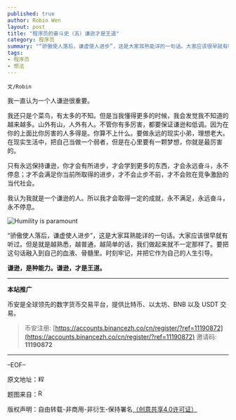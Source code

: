 ```yaml
---
published: true
author: Robin Wen
layout: post
title: "程序员的奋斗史（五）谦逊才是王道"
category: 程序员
summary: "“骄傲使人落后，谦虚使人进步”，这是大家耳熟能详的一句话。大家应该很早就有听过。但是就是越熟悉，越普通，越简单的话，我们做起来就不一定那样了。要把这句话融入到自己的血液、骨髓里。时刻牢记，并把它作为自己的人生引导。"
tags:
- 程序员
- 想法
---
```


`文/Robin`

我一直认为一个人谦逊很重要。

我还只是个菜鸟，有太多的不知。但是当我懂得更多的时候，我会发觉我不知道的越来越多。山外有山，人外有人。不管你有多厉害，都要保证谦逊和低调。因为在你的上面比你厉害的人多得是。你算不上什么。要做永远的现实小弟，理想老大。在现实生活中，把自己当做一个弱者，但是在心里要有一颗梦想，你就是最厉害的。

只有永远保持谦逊，你才会有所进步，才会学到更多的东西，才会永远奋斗，永不停息；才不会满足你当前所取得的进步，才不会止步不前，才不会败在竞争激励的当代社会。

我认为我就是一个谦逊的人。所以我才会取得一定的成就，永不满足，永远奋斗，永不停息。

![Humility is paramount](https://cdn.dbarobin.com/VTVvthZ.jpg)

“骄傲使人落后，谦虚使人进步”，这是大家耳熟能详的一句话。大家应该很早就有听过。但是就是越熟悉，越普通，越简单的话，我们做起来就不一定那样了。要把这句话融入到自己的血液、骨髓里。时刻牢记，并把它作为自己的人生引导。

**谦逊，是种能力。谦逊，才是王道。**

***

**本站推广**

币安是全球领先的数字货币交易平台，提供比特币、以太坊、BNB 以及 USDT 交易。

> 币安注册: [https://accounts.binancezh.co/cn/register/?ref=11190872](https://accounts.binancezh.co/cn/register/?ref=11190872)
> 邀请码: **11190872**

***

–EOF–

原文地址：<a href="http://blog.csdn.net/justdb/article/details/7563517" target="_blank"><img src="https://cdn.dbarobin.com/BROigUO.jpg" title="程序员的奋斗史（五）谦逊才是王道" height="16px" width="16px" border="0" alt="程序员的奋斗史（五）谦逊才是王道" /></a>

题图来自：<a href="http://www.mstaires.com/" target="_blank"><img src="https://cdn.dbarobin.com/ais1hbw.png" title="Robin's Blog" border="0" alt="Robin's Blog" height="16px" width="16px" /></a>

版权声明：自由转载-非商用-非衍生-保持署名<a href="http://creativecommons.org/licenses/by-nc-nd/4.0/deed.zh" target="_blank">（创意共享4.0许可证）</a>
